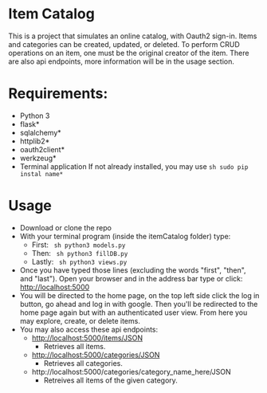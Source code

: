 # Item Catalog
This is a project that simulates an online catalog, with Oauth2 sign-in. Items and categories can be created, updated, or deleted. To perform CRUD operations on an item, one must be the original creator of the item. There are also api endpoints, more information will be in the usage section. 
    
# Requirements:
- Python 3
- flask*
- sqlalchemy*
- httplib2*
- oauth2client*
- werkzeug*
- Terminal application
If not already installed, you may use ``` sh sudo pip instal name* ```
# Usage
 - Download or clone the repo
 - With your terminal program (inside the itemCatalog folder) type:
    - First: ``` sh python3 models.py```
    - Then:  ``` sh python3 fillDB.py```
    - Lastly: ``` sh python3 views.py```
 - Once you have typed those lines (excluding the words "first", "then", and "last"). Open your browser and in the address bar type or click: [http://localhost:5000](http://localhost:5000)
 - You will be directed to the home page, on the top left side click the log in button, go ahead and log in with google. Then you'll be redirected to the home page again but with an authenticated user view. From here you may explore, create, or delete items.
 - You may also access these api endpoints:
    - [http://localhost:5000/items/JSON](http://localhost:5000/items/JSON)
        - Retrieves all items.
    - [http://localhost:5000/categories/JSON](http://localhost:5000/categories/JSON)
        - Retrieves all categories.
    - http://localhost:5000/categories/category_name_here/JSON
        - Retreives all items of the given category. 
